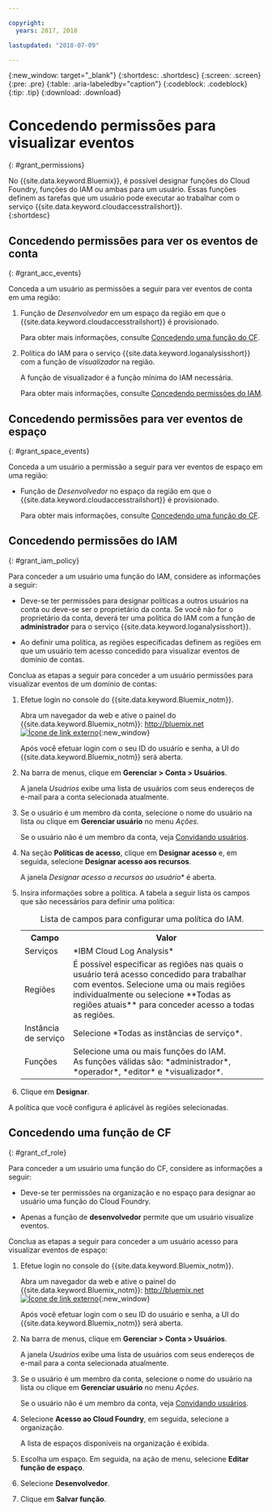 ```yaml
---

copyright:
  years: 2017, 2018

lastupdated: "2018-07-09"

---
```


{:new_window: target="_blank"}
{:shortdesc: .shortdesc}
{:screen: .screen}
{:pre: .pre}
{:table: .aria-labeledby="caption"}
{:codeblock: .codeblock}
{:tip: .tip}
{:download: .download}


# Concedendo permissões para visualizar eventos
{: #grant_permissions}

No {{site.data.keyword.Bluemix}}, é possível designar funções do Cloud Foundry, funções do IAM ou ambas para um usuário. Essas funções definem as tarefas que um usuário pode executar ao trabalhar com o serviço {{site.data.keyword.cloudaccesstrailshort}}.  
{:shortdesc}

## Concedendo permissões para ver os eventos de conta
{: #grant_acc_events}

Conceda a um usuário as permissões a seguir para ver eventos de conta em uma região:

1. Função de *Desenvolvedor* em um espaço da região em que o {{site.data.keyword.cloudaccesstrailshort}} é provisionado. 

    Para obter mais informações, consulte [Concedendo uma função do CF](/docs/services/cloud-activity-tracker/how-to/grant_permissions.html#grant_cf_role).

2. Política do IAM para o serviço {{site.data.keyword.loganalysisshort}} com a função de *visualizador* na região. 

    A função de visualizador é a função mínima do IAM necessária. 
	
	Para obter mais informações, consulte [Concedendo permissões do IAM](/docs/services/cloud-activity-tracker/how-to/grant_permissions.html#grant_iam_policy).


## Concedendo permissões para ver eventos de espaço
{: #grant_space_events}

Conceda a um usuário a permissão a seguir para ver eventos de espaço em uma região:

* Função de *Desenvolvedor* no espaço da região em que o {{site.data.keyword.cloudaccesstrailshort}} é provisionado. 

    Para obter mais informações, consulte [Concedendo uma função do CF](/docs/services/cloud-activity-tracker/how-to/grant_permissions.html#grant_cf_role).


## Concedendo permissões do IAM
{: #grant_iam_policy}

Para conceder a um usuário uma função do IAM, considere as informações a seguir:

* Deve-se ter permissões para designar políticas a outros usuários na conta ou deve-se ser o proprietário da conta. Se você não for o proprietário da conta, deverá ter uma política do IAM com a função de **administrador** para o serviço {{site.data.keyword.loganalysisshort}}.

* Ao definir uma política, as regiões especificadas definem as regiões em que um usuário tem acesso concedido para visualizar eventos de domínio de contas.

Conclua as etapas a seguir para conceder a um usuário permissões para visualizar eventos de um domínio de contas:

1. Efetue login no console do {{site.data.keyword.Bluemix_notm}}.

    Abra um navegador da web e ative o painel do {{site.data.keyword.Bluemix_notm}}: [http://bluemix.net ![Ícone de link externo](../../../icons/launch-glyph.svg "Ícone de link externo")](http://bluemix.net){:new_window}
	
	Após você efetuar login com o seu ID do usuário e senha, a UI do {{site.data.keyword.Bluemix_notm}} será aberta.

2. Na barra de menus, clique em **Gerenciar > Conta > Usuários**. 

    A janela *Usuários* exibe uma lista de usuários com seus endereços de e-mail para a conta selecionada atualmente.
	
3. Se o usuário é um membro da conta, selecione o nome do usuário na lista ou clique em **Gerenciar usuário** no menu *Ações*.

    Se o usuário não é um membro da conta, veja [Convidando usuários](/docs/iam/iamuserinv.html#iamuserinv).

4. Na seção **Políticas de acesso**, clique em **Designar acesso** e, em seguida, selecione **Designar acesso aos recursos**.

    A janela *Designar acesso a recursos ao usuário** é aberta.

5. Insira informações sobre a política. A tabela a seguir lista os campos que são necessários para definir uma política: 

    <table>
	  <caption>Lista de campos para configurar uma política do IAM.</caption>
	  <tr>
	    <th>Campo</th>
		<th>Valor</th>
	  </tr>
	  <tr>
	    <td>Serviços</td>
		<td>*IBM Cloud Log Analysis*</td>
	  </tr>	  
	  <tr>
	    <td>Regiões</td>
		<td>É possível especificar as regiões nas quais o usuário terá acesso concedido para trabalhar com eventos. Selecione uma ou mais regiões individualmente ou selecione **Todas as regiões atuais** para conceder acesso a todas as regiões.</td>
	  </tr>
	  <tr>
	    <td>Instância de serviço</td>
		<td>Selecione *Todas as instâncias de serviço*.</td>
	  </tr>
	  <tr>
	    <td>Funções</td>
		<td>Selecione uma ou mais funções do IAM. <br>As funções válidas são: *administrador*, *operador*, *editor* e *visualizador*.</td>
	  </tr>
     </table>
	
6. Clique em **Designar**.
	
A política que você configura é aplicável às regiões selecionadas. 


## Concedendo uma função de CF
{: #grant_cf_role}

Para conceder a um usuário uma função do CF, considere as informações a seguir:

* Deve-se ter permissões na organização e no espaço para designar ao usuário uma função do Cloud Foundry. 

* Apenas a função de **desenvolvedor** permite que um usuário visualize eventos.

Conclua as etapas a seguir para conceder a um usuário acesso para visualizar eventos de espaço:

1. Efetue login no console do {{site.data.keyword.Bluemix_notm}}.

    Abra um navegador da web e ative o painel do {{site.data.keyword.Bluemix_notm}}: [http://bluemix.net ![Ícone de link externo](../../../icons/launch-glyph.svg "Ícone de link externo")](http://bluemix.net){:new_window}
	
	Após você efetuar login com o seu ID do usuário e senha, a UI do {{site.data.keyword.Bluemix_notm}} será aberta.

2. Na barra de menus, clique em **Gerenciar > Conta > Usuários**. 

    A janela *Usuários* exibe uma lista de usuários com seus endereços de e-mail para a conta selecionada atualmente.
	
3. Se o usuário é um membro da conta, selecione o nome do usuário na lista ou clique em **Gerenciar usuário** no menu *Ações*.

    Se o usuário não é um membro da conta, veja [Convidando usuários](/docs/iam/iamuserinv.html#iamuserinv).

4. Selecione **Acesso ao Cloud Foundry**, em seguida, selecione a organização.

    A lista de espaços disponíveis na organização é exibida.

5. Escolha um espaço. Em seguida, na ação de menu, selecione **Editar função de espaço**.

6. Selecione **Desenvolvedor**.
	
7. Clique em **Salvar função**.




